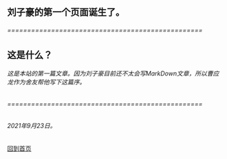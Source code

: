## 刘子豪的第一个页面诞生了。
###### =================================================
## 这是什么？
###### 这是本站的第一篇文章。因为刘子豪目前还不太会写MarkDown文章，所以曹应龙作为舍友帮他写下这篇序。
###### =================================================
###### *2021年9月23日。*
[回到首页](http://DestinyZHLiu.github.io/blog)